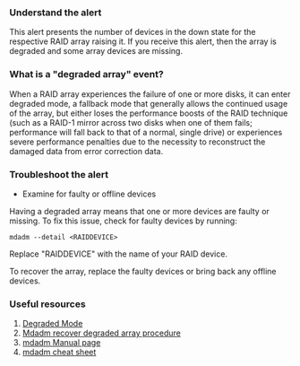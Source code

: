 ### Understand the alert

This alert presents the number of devices in the down state for the respective RAID array raising it. If you receive this alert, then the array is degraded and some array devices are missing.

### What is a "degraded array" event?

When a RAID array experiences the failure of one or more disks, it can enter degraded mode, a fallback mode that generally allows the continued usage of the array, but either loses the performance boosts of the RAID technique (such as a RAID-1 mirror across two disks when one of them fails; performance will fall back to that of a normal, single drive) or experiences severe performance penalties due to the necessity to reconstruct the damaged data from error correction data.

### Troubleshoot the alert

- Examine for faulty or offline devices

Having a degraded array means that one or more devices are faulty or missing. To fix this issue, check for faulty devices by running:
```
mdadm --detail <RAIDDEVICE>
```
Replace "RAIDDEVICE" with the name of your RAID device.

To recover the array, replace the faulty devices or bring back any offline devices.  

### Useful resources

1. [Degraded Mode](https://en.wikipedia.org/wiki/Degraded_mode)
2. [Mdadm recover degraded array procedure](https://www.thomas-krenn.com/en/wiki/Mdadm_recover_degraded_Array_procedure)
3. [mdadm Manual page](https://linux.die.net/man/8/mdadm)
4. [mdadm cheat sheet](https://www.ducea.com/2009/03/08/mdadm-cheat-sheet/)